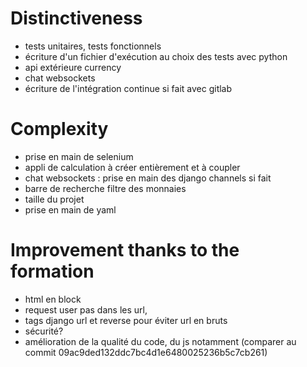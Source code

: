 # Distinctiveness

- tests unitaires, tests fonctionnels
- écriture d'un fichier d'exécution au choix des tests avec python
- api extérieure currency
- chat websockets
- écriture de l'intégration continue si fait avec gitlab


# Complexity

- prise en main de selenium
- appli de calculation à créer entièrement et à coupler
- chat websockets : prise en main des django channels si fait
- barre de recherche filtre des monnaies
- taille du projet
- prise en main de yaml

# Improvement thanks to the formation

- html en block
- request user pas dans les url, 
- tags django url et reverse pour éviter url en bruts 
- sécurité?
- amélioration de la qualité du code, du js notamment (comparer au commit 09ac9ded132ddc7bc4d1e6480025236b5c7cb261)